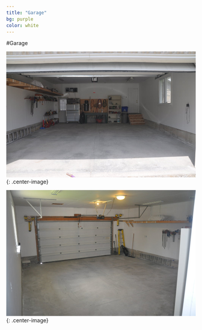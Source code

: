 ```yaml
---
title: "Garage"
bg: purple
color: white
---
```


#Garage

![](houseimg/Garage1.jpg)
{: .center-image}

![](houseimg/Garage2.jpg)
{: .center-image}
